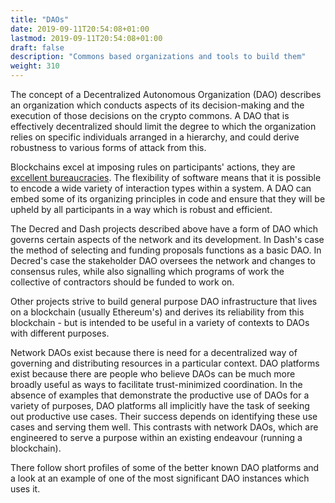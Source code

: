 ```yaml
---
title: "DAOs"
date: 2019-09-11T20:54:08+01:00
lastmod: 2019-09-11T20:54:08+01:00
draft: false
description: "Commons based organizations and tools to build them"
weight: 310
---
```



The concept of a Decentralized Autonomous Organization (DAO) describes an organization which conducts aspects of its decision-making and the execution of those decisions on the crypto commons. A DAO that is effectively decentralized should limit the degree to which the organization relies on specific individuals arranged in a hierarchy, and could derive robustness to various forms of attack from this.

Blockchains excel at imposing rules on participants' actions, they are [excellent bureaucracies](https://medium.com/@mariolaul/blockchains-are-bureaucracies-par-excellence-db39cfda7ea9). The flexibility of software means that it is possible to encode a wide variety of interaction types within a system. A DAO can embed some of its organizing principles in code and ensure that they will be upheld by all participants in a way which is robust and efficient. 

The Decred and Dash projects described above have a form of DAO which governs certain aspects of the network and its development. In Dash's case the method of selecting and funding proposals functions as a basic DAO. In Decred's case the stakeholder DAO oversees the network and changes to consensus rules, while also signalling which programs of work the collective of contractors should be funded to work on.

Other projects strive to build general purpose DAO infrastructure that lives on a blockchain (usually Ethereum's) and derives its reliability from this blockchain - but is intended to be useful in a variety of contexts to DAOs with different purposes. 

Network DAOs exist because there is need for a decentralized way of governing and distributing resources in a particular context. DAO platforms exist because there are people who believe DAOs can be much more broadly useful as ways to facilitate trust-minimized coordination. In the absence of examples that demonstrate the productive use of DAOs for a variety of purposes, DAO platforms all implicitly have the task of seeking out productive use cases. Their success depends on identifying these use cases and serving them well. This contrasts with network DAOs, which are engineered to serve a purpose within an existing endeavour (running a blockchain).

There follow short profiles of some of the better known DAO platforms and a look at an example of one of the most significant DAO instances which uses it.

